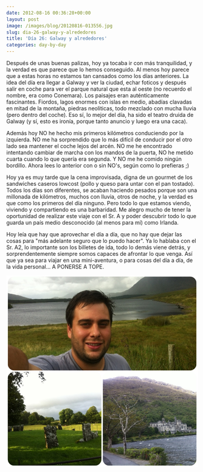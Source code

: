```yaml
---
date: 2012-08-16 00:36:28+00:00
layout: post
image: /images/blog/20120816-013556.jpg
slug: dia-26-galway-y-alrededores
title: 'Día 26: Galway y alrededores'
categories: day-by-day
---
```


Después de unas buenas palizas, hoy ya tocaba ir con más tranquilidad, y la verdad es que parece que lo hemos conseguido. Al menos hoy parece que a estas horas no estamos tan cansados como los días anteriores. La idea del día era llegar a Galway y ver la ciudad, echar foticos y después salir en coche para ver el parque natural que esta al oeste (no recuerdo el nombre, era como Conemara). Los paisajes eran auténticamente fascinantes. Fiordos, lagos enormes con islas en medio, abadías clavadas en mitad de la montaña, piedras neoliticas, todo mezclado con mucha lluvia (pero dentro del coche). Eso sí, lo mejor del día, ha sido el teatro druida de Galway (y sí, esto es ironía, porque tanto anuncio y luego era una caca).

Además hoy NO he hecho mis primeros kilómetros conduciendo por la izquierda. NO me ha sorprendido que lo más difícil de conducir por el otro lado sea mantener el coche lejos del arcén. NO me he encontrado intentando cambiar de marcha con los mandos de la puerta, NO he metido cuarta cuando lo que quería era segunda. Y NO me he comido ningún bordillo. Ahora lees lo anterior con o sin NO's, según como lo prefieras ;)

Hoy ya es muy tarde que la cena improvisada, digna de un gourmet de los sandwiches caseros lowcost (pollo y queso para untar con el pan tostado). Todos los días son diferentes, se acaban haciendo pesados porque son una millonada de kilómetros, muchos con lluvia, otros de noche, y la verdad es que como los primeros del día ninguno. Pero todo lo que estamos viendo, viviendo y compartiendo es una barbaridad. Me alegro mucho de tener la oportunidad de realizar este viaje con el Sr. A y poder descubrir todo lo que guarda un país medio desconocido (al menos para mí) como Irlanda.

Hoy leía que hay que aprovechar el día a día, que no hay que dejar las cosas para "más adelante seguro que lo puedo hacer". Ya lo hablaba con el Sr. A2, lo importante son los billetes de ida, todo lo demás viene detrás, y sorprendentemente siempre somos capaces de afrontar lo que venga. Así que ya sea para viajar en una mini-aventura, o para cosas del día a día, de la vida personal... A PONERSE A TOPE.

[![20120816-013556.jpg](/images/blog/20120816-013556.jpg)](/images/blog/20120816-013556.jpg)
